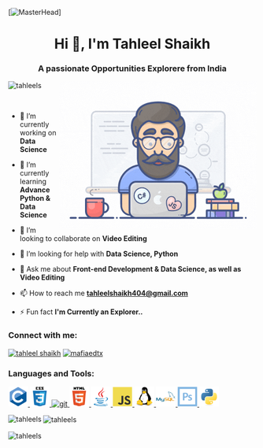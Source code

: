 [![MasterHead](https://user-images.githubusercontent.com/10498744/210012254-234538ff-d198-48aa-8964-37e6fd45d227.gif)]
<h1 align="center">Hi 👋, I'm Tahleel Shaikh</h1>
<h3 align="center">A passionate Opportunities Explorere from India</h3>
<img align="right" alt="Coding" width="400" src="https://raw.githubusercontent.com/itsferdiardiansa/itsferdiardiansa/master/icons/developer.gif">

<p align="left"> <img src="https://komarev.com/ghpvc/?username=tahleels&label=Profile%20views&color=0e75b6&style=flat" alt="tahleels" /> </p>

<p align="left"> <a href="https://twitter.com/" target="blank"><img src="https://img.shields.io/twitter/follow/?logo=twitter&style=for-the-badge" alt="" /></a> </p>

- 🔭 I’m currently working on **Data Science**

- 🌱 I’m currently learning **Advance Python & Data Science**

- 👯 I’m looking to collaborate on **Video Editing**

- 🤝 I’m looking for help with **Data Science, Python**

- 💬 Ask me about **Front-end Development & Data Science, as well as Video Editing**

- 📫 How to reach me **tahleelshaikh404@gmail.com**

- ⚡ Fun fact **I'm Currently an Explorer..**

<h3 align="left">Connect with me:</h3>
<p align="left">
<a href="https://linkedin.com/in/tahleel shaikh" target="blank"><img align="center" src="https://raw.githubusercontent.com/rahuldkjain/github-profile-readme-generator/master/src/images/icons/Social/linked-in-alt.svg" alt="tahleel shaikh" height="30" width="40" /></a>
<a href="https://instagram.com/mafiaedtx" target="blank"><img align="center" src="https://raw.githubusercontent.com/rahuldkjain/github-profile-readme-generator/master/src/images/icons/Social/instagram.svg" alt="mafiaedtx" height="30" width="40" /></a>
</p>

<h3 align="left">Languages and Tools:</h3>
<p align="left"> <a href="https://www.cprogramming.com/" target="_blank" rel="noreferrer"> <img src="https://raw.githubusercontent.com/devicons/devicon/master/icons/c/c-original.svg" alt="c" width="40" height="40"/> </a> <a href="https://www.w3schools.com/css/" target="_blank" rel="noreferrer"> <img src="https://raw.githubusercontent.com/devicons/devicon/master/icons/css3/css3-original-wordmark.svg" alt="css3" width="40" height="40"/> </a> <a href="https://git-scm.com/" target="_blank" rel="noreferrer"> <img src="https://www.vectorlogo.zone/logos/git-scm/git-scm-icon.svg" alt="git" width="40" height="40"/> </a> <a href="https://www.w3.org/html/" target="_blank" rel="noreferrer"> <img src="https://raw.githubusercontent.com/devicons/devicon/master/icons/html5/html5-original-wordmark.svg" alt="html5" width="40" height="40"/> </a> <a href="https://www.java.com" target="_blank" rel="noreferrer"> <img src="https://raw.githubusercontent.com/devicons/devicon/master/icons/java/java-original.svg" alt="java" width="40" height="40"/> </a> <a href="https://developer.mozilla.org/en-US/docs/Web/JavaScript" target="_blank" rel="noreferrer"> <img src="https://raw.githubusercontent.com/devicons/devicon/master/icons/javascript/javascript-original.svg" alt="javascript" width="40" height="40"/> </a> <a href="https://www.linux.org/" target="_blank" rel="noreferrer"> <img src="https://raw.githubusercontent.com/devicons/devicon/master/icons/linux/linux-original.svg" alt="linux" width="40" height="40"/> </a> <a href="https://www.mysql.com/" target="_blank" rel="noreferrer"> <img src="https://raw.githubusercontent.com/devicons/devicon/master/icons/mysql/mysql-original-wordmark.svg" alt="mysql" width="40" height="40"/> </a> <a href="https://www.photoshop.com/en" target="_blank" rel="noreferrer"> <img src="https://raw.githubusercontent.com/devicons/devicon/master/icons/photoshop/photoshop-line.svg" alt="photoshop" width="40" height="40"/> </a> <a href="https://www.python.org" target="_blank" rel="noreferrer"> <img src="https://raw.githubusercontent.com/devicons/devicon/master/icons/python/python-original.svg" alt="python" width="40" height="40"/> </a> </p>

<p><img align="left" src="https://github-readme-stats.vercel.app/api/top-langs?username=tahleels&show_icons=true&locale=en&layout=compact" alt="tahleels" /></p>

<p>&nbsp;<img align="center" src="https://github-readme-stats.vercel.app/api?username=tahleels&show_icons=true&locale=en" alt="tahleels" /></p>

<p><img align="center" src="https://github-readme-streak-stats.herokuapp.com/?user=tahleels&" alt="tahleels" /></p>
